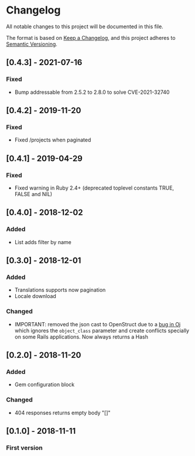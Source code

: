 # Changelog
All notable changes to this project will be documented in this file.

The format is based on [Keep a Changelog](https://keepachangelog.com/en/1.0.0/),
and this project adheres to [Semantic Versioning](https://semver.org/spec/v2.0.0.html).

## [0.4.3] - 2021-07-16
### Fixed
- Bump addressable from 2.5.2 to 2.8.0 to solve CVE-2021-32740

## [0.4.2] - 2019-11-20
### Fixed
- Fixed /projects when paginated

## [0.4.1] - 2019-04-29
### Fixed
- Fixed warning in Ruby 2.4+ (deprecated toplevel constants TRUE, FALSE and NIL)

## [0.4.0] - 2018-12-02
### Added
- List adds filter by name

## [0.3.0] - 2018-12-01
### Added
- Translations supports now pagination
- Locale download

### Changed
- IMPORTANT: removed the json cast to OpenStruct due to a [bug in Oj](https://github.com/ohler55/oj/issues/239) which ignores the ```object_class``` parameter and create conflicts specially on some Rails applications. Now always returns a Hash

## [0.2.0] - 2018-11-20
### Added
- Gem configuration block

### Changed
- 404 responses returns empty body "[]"

## [0.1.0] - 2018-11-11
### First version
